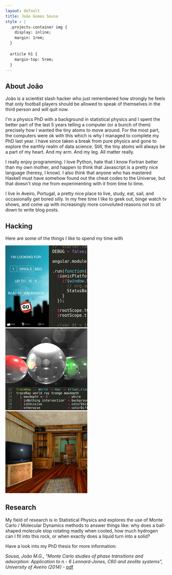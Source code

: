 ```yaml
---
layout: default
title: João Gomes Sousa
style : |
  .projects-container img {
    display: inline;
    margin: 1rem;
  }

  article h1 {
    margin-top: 5rem;
  }
---
```

## About João

João is a scientist slash hacker who just remembered how strongly he feels that only football players should be allowed to speak of themselves in the third person and will quit now.

I'm a physics PhD with a background in statistical physics and I spent the better part of the last 5 years telling a  computer (or a bunch of them) precisely how I wanted the tiny atoms to move around. For the most part, the computers were ok with this which is why I managed to complete my PhD last year. I have since taken a break from pure physics and gone to explore the earthly realm of data science. Still, the tiny atoms will always be a part of my heart. And my arm. And my leg. All matter really.

I really enjoy programming. I love Python, hate that I know Fortran better than my own mother, and happen to think that Javascript is a pretty nice language (heresy, I know). I also think that anyone who has mastered Haskell must have somehow found out the cheat codes to the Universe, but that doesn't stop me from experimenting with it from time to time.

I live in Aveiro, Portugal, a pretty nice place to live, study, eat, sail, and occasionally get bored silly. In my free time I like to geek out, binge watch tv shows, and come up with increasingly more convoluted reasons not to sit down to write blog posts.

## Hacking

Here are some of the things I like to spend my time with

<div class="projects-container">
  <a href="http://jgsousa.com/bb">
    <img src="/images/projects/bb-256.png" alt="Breaking Bed Web App">
  </a>

  <a href="https://github.com/jotinha/thrace">
    <img src="/images/projects/thrace-256.png" alt="Thrace, an Haskell Raytracer">
  </a>

  <a href="http://jgsousa.com/swatthree.js">
    <img src="/images/projects/swatthreejs-256.jpg" alt="Swat3 WebGL Viewer">
  </a>

</div>

## Research
  
My field of research is in Statistical Physics and explores the use of Monte Carlo / Molecular Dynamics methods to answer things like: why does a ball-shaped molecule stop rotating madly when cooled, how much hydrogen can I fit into this rock, or when exactly does a liquid turn into a solid?

Have a look into my PhD thesis for more information:

*Sousa, João M.G., "Monte Carlo studies of phase transitions and adsorption: Application to n - 6 Lennard-Jones, C60 and zeolite systems", University of Aveiro (2014)* - [pdf](files/jgsousa.phdthesis.2014.pdf)

